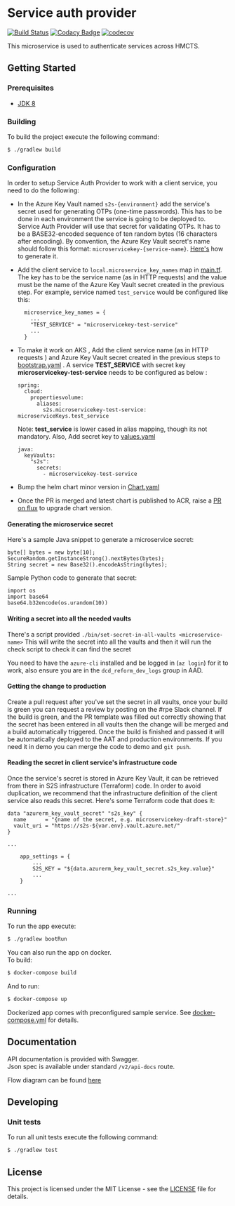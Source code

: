 # Service auth provider

[![Build Status](https://travis-ci.org/hmcts/service-auth-provider-app.svg?branch=master)](https://travis-ci.org/hmcts/service-auth-provider-app)
[![Codacy Badge](https://api.codacy.com/project/badge/Grade/0cb10a161dc24d0092470cda7c304c87)](https://app.codacy.com/app/HMCTS/service-auth-provider-app)
[![codecov](https://codecov.io/gh/hmcts/service-auth-provider-app/branch/master/graph/badge.svg)](https://codecov.io/gh/hmcts/service-auth-provider-app)

This microservice is used to authenticate services across HMCTS.

## Getting Started

### Prerequisites
- [JDK 8](https://java.com)
 
### Building
To build the project execute the following command:
```bash
$ ./gradlew build
```

### Configuration

In order to setup Service Auth Provider to work with a client service, you need to do the following:

* In the Azure Key Vault named `s2s-{environment}` add the service's secret used for generating OTPs (one-time passwords).
This has to be done in each environment the service is going to be deployed to. Service Auth Provider will use that secret
for validating OTPs. It has to be a BASE32-encoded sequence of ten random bytes (16 characters after encoding). By convention,
the Azure Key Vault secret's name should follow this format: `microservicekey-{service-name}`. [Here's](#generating-secret) how to generate it.
* Add the client service to `local.microservice_key_names` map in [main.tf](infrastructure/main.tf). The key has to be
the service name (as in HTTP requests) and the value must be the name of the Azure Key Vault secret created in the previous step.
For example, service named `test_service` would be configured like this:

    ```
      microservice_key_names = {
        ...
        "TEST_SERVICE" = "microservicekey-test-service"
        ...
      }
    ```
* To make it work on AKS , Add the client service name (as in HTTP requests ) and Azure Key Vault secret created in the previous steps to [bootstrap.yaml](src/main/resources/bootstrap.yaml) . 
A service **TEST_SERVICE** with secret key **microservicekey-test-service**  needs to be configured as below :
    
    ```
    spring:
      cloud:
        propertiesvolume:
          aliases:
            s2s.microservicekey-test-service: microserviceKeys.test_service     
    ```  
    Note: **test_service** is lower cased in alias mapping, though its not mandatory. 
    Also, Add secret key to [values.yaml](charts/rpe-service-auth-provider/values.yaml) 
    ```
    java:
      keyVaults:
        "s2s":
          secrets:
            - microservicekey-test-service 
    ```
* Bump the helm chart minor version in [Chart.yaml](charts/rpe-service-auth-provider/Chart.yaml) 
* Once the PR is merged and latest chart is published to ACR, raise a [PR on flux](https://github.com/hmcts/cnp-flux-config/pull/1869)  to upgrade chart version. 

#### <a name="generating-secret"></a>Generating the microservice secret

Here's a sample Java snippet to generate a microservice secret:

```
byte[] bytes = new byte[10];
SecureRandom.getInstanceStrong().nextBytes(bytes);
String secret = new Base32().encodeAsString(bytes);
```

Sample Python code to generate that secret:

```
import os
import base64
base64.b32encode(os.urandom(10))
```
#### Writing a secret into all the needed vaults

There's a script provided `./bin/set-secret-in-all-vaults <microservice-name>`
This will write the secret into all the vaults and then it will run the check script to check it can find the secret

You need to have the `azure-cli` installed and be logged in (`az login`) for it to work, also ensure you are in the `dcd_reform_dev_logs` group in AAD.

#### Getting the change to production
Create a pull request after you've set the secret in all vaults, once your build is green you can request a review by posting on the #rpe Slack channel.
If the build is green, and the PR template was filled out correctly showing that the secret has been entered in all vaults then the change will be merged and a build automatically triggered. Once the build is finished and passed it will be automatically deployed to the AAT and production environments. If you need it in demo you can merge the code to demo and `git push`.

#### Reading the secret in client service's infrastructure code

Once the service's secret is stored in Azure Key Vault, it can be retrieved
from there in S2S infrastructure (Terraform) code. In order to avoid duplication,
we recommend that the infrastructure definition of the client service also reads
this secret. Here's some Terraform code that does it:

```
data "azurerm_key_vault_secret" "s2s_key" {
  name      = "{name of the secret, e.g. microservicekey-draft-store}"
  vault_uri = "https://s2s-${var.env}.vault.azure.net/"
}

...

    app_settings = {
        ...
        S2S_KEY = "${data.azurerm_key_vault_secret.s2s_key.value}"
        ...
    }

...
```

### Running
To run the app execute:
```bash
$ ./gradlew bootRun
```
You can also run the app on docker.  
To build:
```bash
$ docker-compose build
```
And to run:
```bash
$ docker-compose up
```
Dockerized app comes with preconfigured sample service. See [docker-compose.yml](docker-compose.yml) for details.

## Documentation
API documentation is provided with Swagger.  
Json spec is available under standard `/v2/api-docs` route.

Flow diagram can be found [here](docs/design.md)

## Developing

### Unit tests
To run all unit tests execute the following command:
```bash
$ ./gradlew test
```

## License
This project is licensed under the MIT License - see the [LICENSE](LICENSE.md) file for details.
